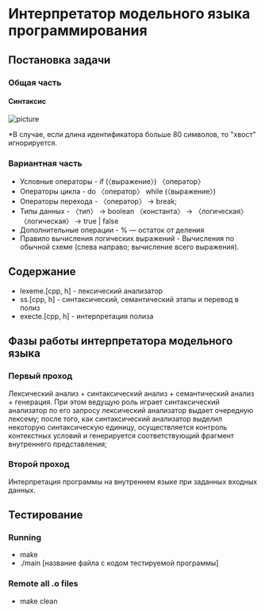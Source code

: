 # Интерпретатор модельного языка программирования

## Постановка задачи

### Общая часть

#### Синтаксис

![picture](https://user-images.githubusercontent.com/56963957/84918926-ec718880-b0c9-11ea-88f2-cf1720a9c41a.png)

\*В случае, если длина идентификатора больше 80 символов, то "хвост" игнорируется.


### Вариантная часть
* Условные операторы -  if (〈выражение〉) 〈оператор〉
* Операторы цикла - do 〈оператор〉 while (〈выражение〉) 
* Операторы перехода - 〈оператор〉 → break;
* Типы данных - 
〈тип〉 → boolean 
〈константа〉 → 〈логическая〉
〈логическая〉 → true | false
* Дополнительные операции - % — остаток от деления
* Правило вычисления логических выражений - Вычисления по обычной схеме (слева направо; вычисление всего выражения).



## Содержание
* lexeme.[cpp, h] - лексический анализатор
* ss.[cpp, h] - синтаксический, семантический этапы и перевод в полиз
* execte.[cpp, h] - интерпретация полиза 



## Фазы работы интерпретатора модельного языка

### Первый проход 

Лексический анализ + синтаксический анализ + семантический анализ + генерация. При этом ведущую роль играет синтаксический анализатор по его запросу лексический анализатор выдает очередную лексему; после того, как синтаксический анализатор выделил некоторую синтаксическую единицу, осуществляется контроль контекстных условий и генерируется соответствующий фрагмент внутреннего представления;

### Второй проход 

Интерпретация программы на внутреннем языке при заданных входных данных.



## Тестирование

### Running

* make
* ./main [название файла с кодом тестируемой программы]

### Remote all .o files

* make clean


